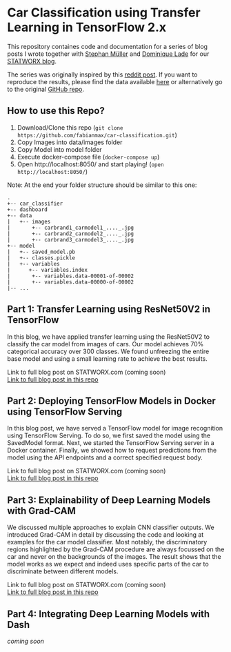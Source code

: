 # Car Classification using Transfer Learning in TensorFlow 2.x

This repository containes code and documentation for a series of blog posts I wrote together with [Stephan Müller](https://github.com/mueller-stephan) and [Dominique Lade](https://github.com/DominiqueLade) for our [STATWORX blog](https://www.statworx.com/de/blog).

The series was originally inspired by this [reddit post](https://www.reddit.com/r/MachineLearning/comments/ek5zwv/p_64000_pictures_of_cars_labeled_by_make_model/?utm_source=share&utm_medium=ios_app&utm_name=iossmf). If you want to reproduce the results, please find the data available [here](https://drive.google.com/file/d/1TQQuT60bddyeGBVfwNOk6nxYavxQdZJD/view) or alternatively go to the original [GitHub repo](https://github.com/nicolas-gervais/predicting-car-price-from-scraped-data/tree/master/picture-scraper).   

## How to use this Repo?
1. Download/Clone this repo (`git clone https://github.com/fabianmax/car-classification.git`)
2. Copy Images into data/images folder
3. Copy Model into model folder
4. Execute docker-compose file (`docker-compose up`)
5. Open http://localhost:8050/ and start playing! (`open http://localhost:8050/`)

Note: At the end your folder structure should be similar to this one:

```
.
+-- car_classifier
+-- dashboard
+-- data   
|   +-- images
|       +-- carbrand1_carmodel1_...._.jpg
|       +-- carbrand2_carmodel2_...._.jpg
|       +-- carbrand3_carmodel3_...._.jpg
+-- model
|   +-- saved_model.pb
|   +-- classes.pickle
|   +-- variables
|      +-- variables.index
|       +-- variables.data-00001-of-00002
|       +-- variables.data-00000-of-00002
|-- ...
```

## Part 1: Transfer Learning using ResNet50V2 in TensorFlow

In this blog, we have applied transfer learning using the ResNet50V2 to classify the car model from images of cars. Our model achieves 70% categorical accuracy over 300 classes. We found unfreezing the entire base model and using a small learning rate to achieve the best results.

Link to full blog post on STATWORX.com (coming soon)  
[Link to full blog post in this repo](https://github.com/fabianmax/car-classification/blob/master/blog/Blog_Part_1_Transfer_Learning_with_ResNet.md)

## Part 2: Deploying TensorFlow Models in Docker using TensorFlow Serving

In this blog post, we have served a TensorFlow model for image recognition using TensorFlow Serving. To do so, we first saved the model using the SavedModel format. Next, we started the TensorFlow Serving server in a Docker container. Finally, we showed how to request predictions from the model using the API endpoints and a correct specified request body.

Link to full blog post on STATWORX.com (coming soon)  
[Link to full blog post in this repo](https://github.com/fabianmax/car-classification/blob/master/blog/Blog_Part_2_Deploying_TensorFlow_Models_in_Docker_using_TensorFlow_Serving.md)

## Part 3: Explainability of Deep Learning Models with Grad-CAM

We discussed multiple approaches to explain CNN classifier outputs. We introduced Grad-CAM in detail by discussing the code and looking at examples for the car model classifier. Most notably, the discriminatory regions highlighted by the Grad-CAM procedure are always focussed on the car and never on the backgrounds of the images. The result shows that the model works as we expect and indeed uses specific parts of the car to discriminate between different models.

Link to full blog post on STATWORX.com (coming soon)   
[Link to full blog post in this repo](https://github.com/fabianmax/car-classification/blob/master/blog/Blog_Part_3_Explainable_AI_for_Computer_Vision.md)

## Part 4: Integrating Deep Learning Models with Dash

*coming soon*

